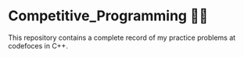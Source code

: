 # Competitive_Programming 👩‍💻

This repository contains a complete record of my practice problems at codefoces in C++.
